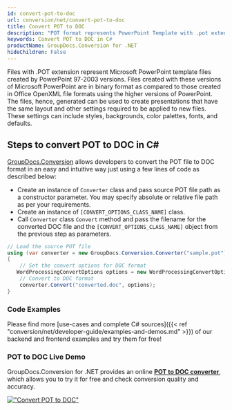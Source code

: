 ```yaml
---
id: convert-pot-to-doc
url: conversion/net/convert-pot-to-doc
title: Convert POT to DOC
description: "POT format represents PowerPoint Template with .pot extension. Learn how to convert POT to DOC file programmatically in C# language using GroupDocs.Conversion for .NET library."
keywords: Convert POT to DOC in C#
productName: GroupDocs.Conversion for .NET
hideChildren: False
---
```


Files with .POT extension represent Microsoft PowerPoint template files created by PowerPoint 97-2003 versions. Files created with these versions of Microsoft PowerPoint are in binary format as compared to those created in Office OpenXML file formats using the higher versions of PowerPoint. The files, hence, generated can be used to create presentations that have the same layout and other settings required to be applied to new files. These settings can include styles, backgrounds, color palettes, fonts, and defaults.

## Steps to convert POT to DOC in C#

[GroupDocs.Conversion](https://products.groupdocs.com/conversion/net) allows developers to convert the POT file to DOC format in an easy and intuitive way just using a few lines of code as described below:

* Create an instance of `Converter` class and pass source POT file path as a constructor parameter. You may specify absolute or relative file path as per your requirements. 
* Create an instance of `[CONVERT_OPTIONS_CLASS_NAME]` class.
* Call `Converter` class `Convert` method and pass the filename for the converted DOC file and the `[CONVERT_OPTIONS_CLASS_NAME]` object from the previous step as parameters.

```csharp
// Load the source POT file
using (var converter = new GroupDocs.Conversion.Converter("sample.pot"))
{
    // Set the convert options for DOC format
   WordProcessingConvertOptions options = new WordProcessingConvertOptions { Format = GroupDocs.Conversion.FileTypes.WordProcessingFileType.Doc };
    // Convert to DOC format
    converter.Convert("converted.doc", options);
}
```

### Code Examples

Please find more [use-cases and complete C# sources]({{< ref "conversion/net/developer-guide/examples-and-demos.md" >}}) of our backend and frontend examples and try them for free!

### POT to DOC Live Demo

GroupDocs.Conversion for .NET provides an online [**POT to DOC converter**](https://products.groupdocs.app/conversion/pot-to-doc), which allows you to try it for free and check conversion quality and accuracy.

[!["Convert POT to DOC"](conversion/net/images/convert-to-doc/convert-pot-to-doc.png)](https://products.groupdocs.app/conversion/pot-to-doc)